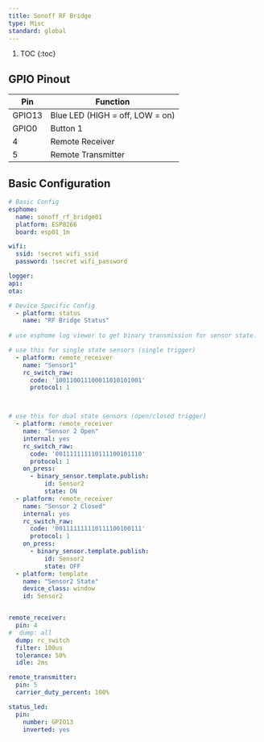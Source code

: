 ```yaml
---
title: Sonoff RF Bridge
type: Misc
standard: global
---
```

1. TOC
{:toc}

## GPIO Pinout

| Pin     | Function                             |
|---------|--------------------------------------|
| GPIO13  | Blue LED (HIGH = off, LOW = on)      |
| GPIO0   | Button 1                             |
| 4       | Remote Receiver                      |
| 5       | Remote Transmitter                   |

## Basic Configuration
```yaml
# Basic Config
esphome:
  name: sonoff_rf_bridge01
  platform: ESP8266
  board: esp01_1m

wifi:
  ssid: !secret wifi_ssid
  password: !secret wifi_password

logger:
api:
ota:

# Device Specific Config
  - platform: status
    name: "RF Bridge Status"
    
# use esphome log viewer to get binary transmission for sensor state.  Below are examples when using either single state or dual state sensors.

# use this for single state sensors (single trigger)     
  - platform: remote_receiver
    name: "Sensor1"
    rc_switch_raw:
      code: '100110011100011010101001'
      protocol: 1



# use this for dual state sensors (open/closed trigger) 
  - platform: remote_receiver
    name: "Sensor 2 Open"
    internal: yes
    rc_switch_raw:
      code: '001111111110111100101110'
      protocol: 1
    on_press:
      - binary_sensor.template.publish:
          id: Sensor2
          state: ON  
  - platform: remote_receiver
    name: "Sensor 2 Closed"
    internal: yes
    rc_switch_raw:
      code: '001111111110111100100111'
      protocol: 1     
    on_press:
      - binary_sensor.template.publish:
          id: Sensor2
          state: OFF    
  - platform: template
    name: "Sensor2 State"
    device_class: window
    id: Sensor2    


remote_receiver:
  pin: 4
#  dump: all
  dump: rc_switch
  filter: 100us
  tolerance: 50%
  idle: 2ms

remote_transmitter:
  pin: 5
  carrier_duty_percent: 100%

status_led:
  pin:
    number: GPIO13
    inverted: yes
```
